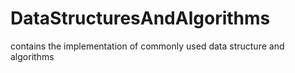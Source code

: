 # DataStructuresAndAlgorithms
contains the implementation of commonly used data structure and algorithms
